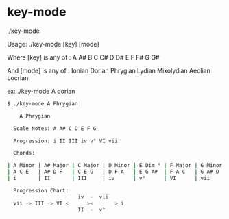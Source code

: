 # key-mode
./key-mode 

Usage: ./key-mode [key] [mode]

Where [key] is any of :  A A# B C C# D D# E F F# G G#

And [mode] is any of :   Ionian Dorian Phrygian Lydian Mixolydian Aeolian Locrian

ex:
  ./key-mode A dorian

```bash
$ ./key-mode A Phrygian

    A Phrygian

  Scale Notes: A A# C D E F G

  Progression: i II III iv v° VI vii 

  Chords: 

| A Minor | A# Major | C Major | D Minor | E Dim ° | F Major | G Minor | 
| A C E   | A# D F   | C E G   | D F A   | E G A#  | F A C   | G A# D  | 
| i       | II       | III     | iv      | v°      | VI      | vii     | 

  Progression Chart:
                       iv  -  vii
  vii -> III -> VI <      ><       > i
                       II  -  v°

```
